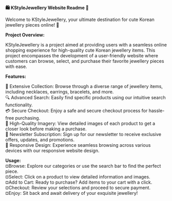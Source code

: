<b>🛍️ KStyleJewellery Website Readme 📿</b> <br>

Welcome to KStyleJewellery, your ultimate destination for cute Korean jewellery pieces online! 💎

<b>Project Overview:</b><br>

KStyleJewellery is a project aimed at providing users with a seamless online shopping experience for high-quality cute Korean jewellery items. This project encompasses the development of a user-friendly website where customers can browse, select, and purchase their favorite jewellery pieces with ease.

<b>Features:</b><br>

🌟 Extensive Collection: Browse through a diverse range of jewellery items, including necklaces, earrings, bracelets, and more.<br>
🔍 Advanced Search: Easily find specific products using our intuitive search functionality.<br>
💳 Secure Checkout: Enjoy a safe and secure checkout process for hassle-free purchasing.<br>
📸 High-Quality Imagery: View detailed images of each product to get a closer look before making a purchase.<br>
💌 Newsletter Subscription: Sign up for our newsletter to receive exclusive offers, updates, and promotions.<br>
📱 Responsive Design: Experience seamless browsing across various devices with our responsive website design.<br>


<b>Usage:</b><br>
¤Browse: Explore our categories or use the search bar to find the perfect piece.<br>
¤Select: Click on a product to view detailed information and images.<br>
¤Add to Cart: Ready to purchase? Add items to your cart with a click.<br>
¤Checkout: Review your selections and proceed to secure payment.<br>
¤Enjoy: Sit back and await delivery of your exquisite jewellery!<br>

